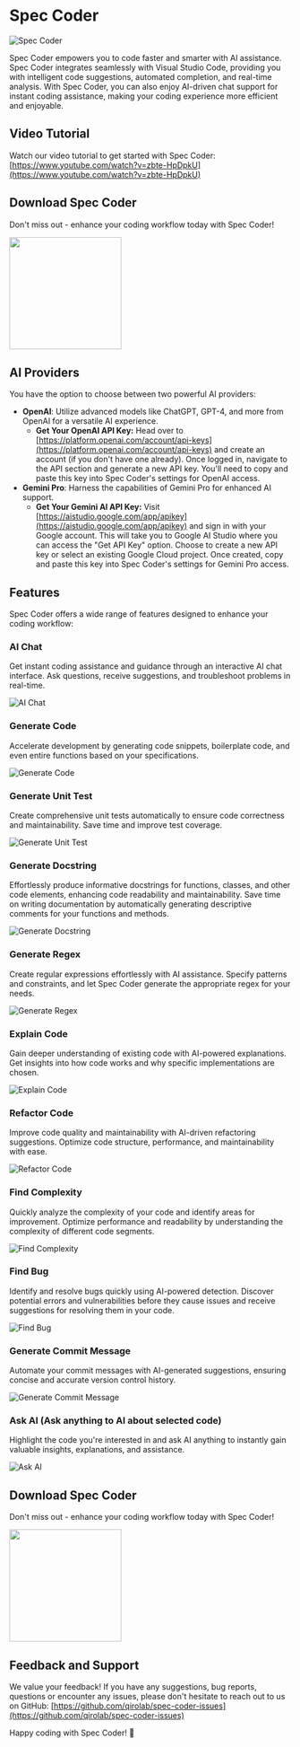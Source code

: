 # Spec Coder

![Spec Coder](https://i.imgur.com/lPWpSSo.png)

Spec Coder empowers you to code faster and smarter with AI assistance. Spec Coder integrates seamlessly with Visual Studio Code, providing you with intelligent code suggestions, automated completion, and real-time analysis. With Spec Coder, you can also enjoy AI-driven chat support for instant coding assistance, making your coding experience more efficient and enjoyable.

## Video Tutorial

Watch our video tutorial to get started with Spec Coder: [https://www.youtube.com/watch?v=zbte-HpDpkU](https://www.youtube.com/watch?v=zbte-HpDpkU)

## Download Spec Coder
 Don't miss out - enhance your coding workflow today with Spec Coder!

<a href="https://qirolab.gumroad.com/l/spec-coder">
    <img src="https://i.imgur.com/hzwIK3z.png" width="200"/>
</a>

## AI Providers

You have the option to choose between two powerful AI providers:

- **OpenAI**: Utilize advanced models like ChatGPT, GPT-4, and more from OpenAI for a versatile AI experience.
  - **Get Your OpenAI API Key:** Head over to [https://platform.openai.com/account/api-keys](https://platform.openai.com/account/api-keys) and create an account (if you don't have one already). Once logged in, navigate to the API section and generate a new API key. You'll need to copy and paste this key into Spec Coder's settings for OpenAI access.
- **Gemini Pro**: Harness the capabilities of Gemini Pro for enhanced AI support.
  - **Get Your Gemini AI API Key:** Visit [https://aistudio.google.com/app/apikey](https://aistudio.google.com/app/apikey) and sign in with your Google account. This will take you to Google AI Studio where you can access the "Get API Key" option. Choose to create a new API key or select an existing Google Cloud project. Once created, copy and paste this key into Spec Coder's settings for Gemini Pro access.

## Features

Spec Coder offers a wide range of features designed to enhance your coding workflow:

### AI Chat

Get instant coding assistance and guidance through an interactive AI chat interface. Ask questions, receive suggestions, and troubleshoot problems in real-time.

![AI Chat](https://i.imgur.com/VDoecOn.gif)

### Generate Code

Accelerate development by generating code snippets, boilerplate code, and even entire functions based on your specifications.

![Generate Code](https://i.imgur.com/NbltWdy.gif)

### Generate Unit Test

Create comprehensive unit tests automatically to ensure code correctness and maintainability. Save time and improve test coverage.

![Generate Unit Test](https://i.imgur.com/uDeGIev.gif)

### Generate Docstring

Effortlessly produce informative docstrings for functions, classes, and other code elements, enhancing code readability and maintainability. Save time on writing documentation by automatically generating descriptive comments for your functions and methods.

![Generate Docstring](https://i.imgur.com/MWZH7m7.gif)

### Generate Regex

Create regular expressions effortlessly with AI assistance. Specify patterns and constraints, and let Spec Coder generate the appropriate regex for your needs.

![Generate Regex](https://i.imgur.com/4f7NMuY.gif)

### Explain Code

Gain deeper understanding of existing code with AI-powered explanations. Get insights into how code works and why specific implementations are chosen.

![Explain Code](https://i.imgur.com/jNNFh7B.gif)

### Refactor Code

Improve code quality and maintainability with AI-driven refactoring suggestions. Optimize code structure, performance, and maintainability with ease.

![Refactor Code](https://i.imgur.com/HAaP1ri.gif)

### Find Complexity

Quickly analyze the complexity of your code and identify areas for improvement. Optimize performance and readability by understanding the complexity of different code segments.

![Find Complexity](https://i.imgur.com/zY4GyyV.gif)

### Find Bug

Identify and resolve bugs quickly using AI-powered detection. Discover potential errors and vulnerabilities before they cause issues and receive suggestions for resolving them in your code.

![Find Bug](https://i.imgur.com/ZrY7Q6r.gif)

### Generate Commit Message

Automate your commit messages with AI-generated suggestions, ensuring concise and accurate version control history.

![Generate Commit Message](https://i.imgur.com/6Xm95X5.gif)

### Ask AI (Ask anything to AI about selected code)

Highlight the code you're interested in and ask AI anything to instantly gain valuable insights, explanations, and assistance.

![Ask AI](https://i.imgur.com/iPolPbo.gif)

## Download Spec Coder
 Don't miss out - enhance your coding workflow today with Spec Coder!

<a href="https://qirolab.gumroad.com/l/spec-coder">
    <img src="https://i.imgur.com/hzwIK3z.png" width="200"/>
</a>

## Feedback and Support

We value your feedback! If you have any suggestions, bug reports, questions or encounter any issues, please don't hesitate to reach out to us on GitHub: [https://github.com/qirolab/spec-coder-issues](https://github.com/qirolab/spec-coder-issues)

Happy coding with Spec Coder! 🚀
